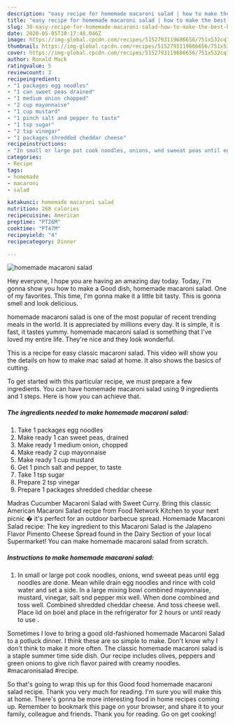 ```yaml
---
description: "easy recipe for homemade macaroni salad | how to make the best homemade macaroni salad"
title: "easy recipe for homemade macaroni salad | how to make the best homemade macaroni salad"
slug: 30-easy-recipe-for-homemade-macaroni-salad-how-to-make-the-best-homemade-macaroni-salad
date: 2020-05-05T10:17:48.046Z
image: https://img-global.cpcdn.com/recipes/5152793119686656/751x532cq70/homemade-macaroni-salad-recipe-main-photo.jpg
thumbnail: https://img-global.cpcdn.com/recipes/5152793119686656/751x532cq70/homemade-macaroni-salad-recipe-main-photo.jpg
cover: https://img-global.cpcdn.com/recipes/5152793119686656/751x532cq70/homemade-macaroni-salad-recipe-main-photo.jpg
author: Ronald Mack
ratingvalue: 5
reviewcount: 3
recipeingredient:
- "1 packages egg noodles"
- "1 can sweet peas drained"
- "1 medium onion chopped"
- "2 cup mayonnaise"
- "1 cup mustard"
- "1 pinch salt and pepper to taste"
- "1 tsp sugar"
- "2 tsp vinegar"
- "1 packages shredded cheddar cheese"
recipeinstructions:
- "In small or large pot cook noodles, onions, wnd sweeat peas until egg noodles are done. Mean while drain egg noodles and rince with cold water and set a side.  In a large mixing bowl combined mayonnaise,  mustard, vinegar,  salt snd pepper mix well. When done combined and toss well. Combined shredded cheddar cheese.  And toss cheese well. Place lid on boel and place in the refrigerator for 2 hours or until ready to use ."
categories:
- Recipe
tags:
- homemade
- macaroni
- salad

katakunci: homemade macaroni salad 
nutrition: 268 calories
recipecuisine: American
preptime: "PT26M"
cooktime: "PT47M"
recipeyield: "4"
recipecategory: Dinner

---
```



![homemade macaroni salad](https://img-global.cpcdn.com/recipes/5152793119686656/751x532cq70/homemade-macaroni-salad-recipe-main-photo.jpg)

Hey everyone, I hope you are having an amazing day today. Today, I'm gonna show you how to make a Good dish, homemade macaroni salad. One of my favorites. This time, I'm gonna make it a little bit tasty. This is gonna smell and look delicious.

homemade macaroni salad is one of the most popular of recent trending meals in the world. It is appreciated by millions every day. It is simple, it is fast, it tastes yummy. homemade macaroni salad is something that I've loved my entire life. They're nice and they look wonderful.

This is a recipe for easy classic macaroni salad. This video will show you the details on how to make mac salad at home. It also shows the basics of cutting.


To get started with this particular recipe, we must prepare a few ingredients. You can have homemade macaroni salad using 9 ingredients and 1 steps. Here is how you can achieve that.

<!--inarticleads1-->

##### The ingredients needed to make homemade macaroni salad:

1. Take 1 packages egg noodles
1. Make ready 1 can sweet peas, drained
1. Make ready 1 medium onion, chopped
1. Make ready 2 cup mayonnaise
1. Make ready 1 cup mustard
1. Get 1 pinch salt and pepper, to taste
1. Take 1 tsp sugar
1. Prepare 2 tsp vinegar
1. Prepare 1 packages shredded cheddar cheese


Madras Cucumber Macaroni Salad with Sweet Curry. Bring this classic American Macaroni Salad recipe from Food Network Kitchen to your next picnic � it&#39;s perfect for an outdoor barbecue spread. Homemade Macaroni Salad recipe: The key ingredient to this Macaroni Salad is the Jalapeno Flavor Pimento Cheese Spread found in the Dairy Section of your local Supermarket! You can make homemade macaroni salad from scratch. 

<!--inarticleads2-->

##### Instructions to make homemade macaroni salad:

1. In small or large pot cook noodles, onions, wnd sweeat peas until egg noodles are done. Mean while drain egg noodles and rince with cold water and set a side.  In a large mixing bowl combined mayonnaise,  mustard, vinegar,  salt snd pepper mix well. When done combined and toss well. Combined shredded cheddar cheese.  And toss cheese well. Place lid on boel and place in the refrigerator for 2 hours or until ready to use .


Sometimes I love to bring a good old-fashioned homemade Macaroni Salad to a potluck dinner. I think these are so simple to make. Don&#39;t know why I don&#39;t think to make it more often. The classic homemade macaroni salad is a staple summer time side dish. Our recipe includes olives, peppers and green onions to give rich flavor paired with creamy noodles. #macaronisalad #recipe. 

So that's going to wrap this up for this Good food homemade macaroni salad recipe. Thank you very much for reading. I'm sure you will make this at home. There's gonna be more interesting food in home recipes coming up. Remember to bookmark this page on your browser, and share it to your family, colleague and friends. Thank you for reading. Go on get cooking!
